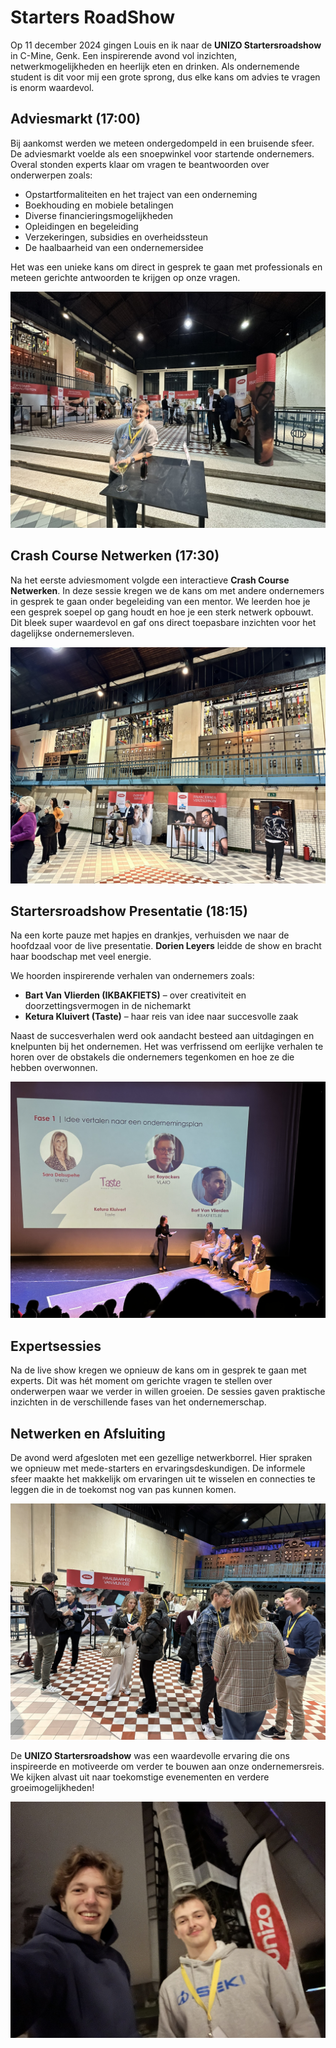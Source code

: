 # Starters RoadShow

Op 11 december 2024 gingen Louis en ik naar de **UNIZO Startersroadshow** in C-Mine, Genk. Een inspirerende avond vol inzichten, netwerkmogelijkheden en heerlijk eten en drinken. Als ondernemende student is dit voor mij een grote sprong, dus elke kans om advies te vragen is enorm waardevol. 

## Adviesmarkt (17:00)

Bij aankomst werden we meteen ondergedompeld in een bruisende sfeer. De adviesmarkt voelde als een snoepwinkel voor startende ondernemers. Overal stonden experts klaar om vragen te beantwoorden over onderwerpen zoals:

- Opstartformaliteiten en het traject van een onderneming
- Boekhouding en mobiele betalingen
- Diverse financieringsmogelijkheden
- Opleidingen en begeleiding
- Verzekeringen, subsidies en overheidssteun
- De haalbaarheid van een ondernemersidee

Het was een unieke kans om direct in gesprek te gaan met professionals en meteen gerichte antwoorden te krijgen op onze vragen. 

![Foto van Louis en mij op de adviesmarkt](fotos/adviesmarkt.jpg)

## Crash Course Netwerken (17:30)

Na het eerste adviesmoment volgde een interactieve **Crash Course Netwerken**. In deze sessie kregen we de kans om met andere ondernemers in gesprek te gaan onder begeleiding van een mentor. We leerden hoe je een gesprek soepel op gang houdt en hoe je een sterk netwerk opbouwt. Dit bleek super waardevol en gaf ons direct toepasbare inzichten voor het dagelijkse ondernemersleven.

![Foto van het netwerkmoment](fotos/netwerk.jpg)

## Startersroadshow Presentatie (18:15)

Na een korte pauze met hapjes en drankjes, verhuisden we naar de hoofdzaal voor de live presentatie. **Dorien Leyers** leidde de show en bracht haar boodschap met veel energie. 

We hoorden inspirerende verhalen van ondernemers zoals:
- **Bart Van Vlierden (IKBAKFIETS)** – over creativiteit en doorzettingsvermogen in de nichemarkt
- **Ketura Kluivert (Taste)** – haar reis van idee naar succesvolle zaak

Naast de succesverhalen werd ook aandacht besteed aan uitdagingen en knelpunten bij het ondernemen. Het was verfrissend om eerlijke verhalen te horen over de obstakels die ondernemers tegenkomen en hoe ze die hebben overwonnen.

![Foto van de presentatie](fotos/presentatie.jpg)

## Expertsessies 

Na de live show kregen we opnieuw de kans om in gesprek te gaan met experts. Dit was hét moment om gerichte vragen te stellen over onderwerpen waar we verder in willen groeien. De sessies gaven praktische inzichten in de verschillende fases van het ondernemerschap.

## Netwerken en Afsluiting

De avond werd afgesloten met een gezellige netwerkborrel. Hier spraken we opnieuw met mede-starters en ervaringsdeskundigen. De informele sfeer maakte het makkelijk om ervaringen uit te wisselen en connecties te leggen die in de toekomst nog van pas kunnen komen.

![Foto van het netwerkmoment](fotos/netwerkmoment.jpg)

De **UNIZO Startersroadshow** was een waardevolle ervaring die ons inspireerde en motiveerde om verder te bouwen aan onze ondernemersreis. We kijken alvast uit naar toekomstige evenementen en verdere groeimogelijkheden!

![Foto van Louis en mij bij C-Mine](fotos/c-mine.jpg)
